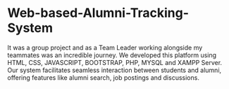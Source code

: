 # Web-based-Alumni-Tracking-System
It was a group project and as a Team Leader working alongside my teammates was an incredible journey. We developed this platform using HTML, CSS, JAVASCRIPT, BOOTSTRAP, PHP, MYSQL and XAMPP Server. Our system facilitates seamless interaction between students and alumni, offering features like alumni search, job postings and discussions.
